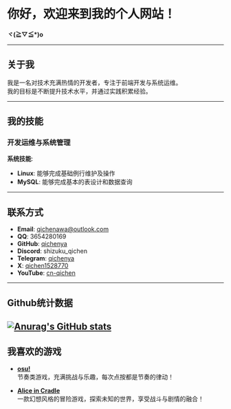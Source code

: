 # **你好，欢迎来到我的个人网站！**  
**ヾ(≧▽≦\*)o**  

---

## **关于我**  
 我是一名对技术充满热情的开发者，专注于前端开发与系统运维。  
 我的目标是不断提升技术水平，并通过实践积累经验。  

---

## **我的技能**  
### **开发运维与系统管理**  
 **系统技能**:  
- **Linux**: 能够完成基础例行维护及操作  
- **MySQL**: 能够完成基本的表设计和数据查询  

---

## **联系方式**  
-  **Email**: [qichenawa@outlook.com](mailto:qichenawa@outlook.com)  
-  **QQ**: 3654280169  
-  **GitHub**: [qichenya](https://github.com/qichenya)  
-  **Discord**: shizuku_qichen 
-  **Telegram**: [qichenya](https://t.me/qichenya)  
-  **X**: [qichen1528770](https://x.com/qichen1528770)  
-  **YouTube**: [cn-qichen](https://www.youtube.com/@cn-qichen)  
---

## Github统计数据
[![Anurag's GitHub stats](https://github-readme-stats.vercel.app/api?username=qichenya)](https://github.com/qichenya/github-readme-stats)
---

##  **我喜欢的游戏**  
- [**osu!**](https://osu.ppy.sh/)  
  节奏类游戏，充满挑战与乐趣，每次点按都是节奏的律动！

- [**Alice in Cradle**](https://aliceincradle.com/)  
  一款幻想风格的冒险游戏，探索未知的世界，享受战斗与剧情的融合！
